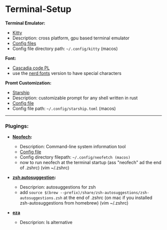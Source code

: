 # Terminal-Setup

**Terminal Emulator:**
  - [Kitty](https://github.com/kovidgoyal/kitty)
  - Description: cross platform, gpu based terminal emulator 
  - [Config files]()
  - Config file directory path:  ```~/.config/kitty``` (macos)

**Font:**
  - [Cascadia code PL](https://github.com/microsoft/cascadia-code)
  - use the [nerd fonts](https://github.com/ryanoasis/nerd-fonts) version to have special characters

**Promt Customization:**
  - [Starship](https://github.com/starship/starship)
  - Description: customizable prompt for any shell written in rust
  - [Config file]()
  - Config file path:  ```~/.config/starship.toml``` (macos)

----
### Plugings:
  - **[Neofech](https://github.com/dylanaraps/neofetch):**
    - Description: Command-line system information tool
    - [Config file]()
    - Config directory filepath: ```~/.config/neofetch (macos)```
    - now to run neofech at the terminal startup (ass "neofech" ad the end of .zshrc) (vim ~/.zshrc)
  
  - **[zsh autosuggestion](https://github.com/zsh-users/zsh-autosuggestions):**
    - Descriprion: autosuggestions for zsh
    - add ```source $(brew --prefix)/share/zsh-autosuggestions/zsh-autosuggestions.zsh``` at the end of .zshrc (on mac if you installed zsh-autosuggestions from homebrew) (vim ~/.zshrc)

  - **[eza](https://github.com/eza-community/eza)**
    - Descriprion: ls alternative
